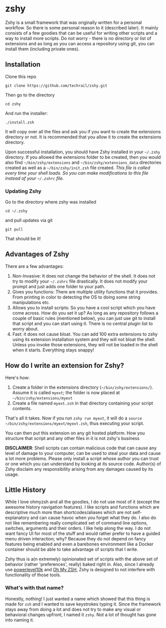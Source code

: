 # zshy

Zshy is a small framework that was originally written for a personal workflow. So there is some personal reason to it (described later). It mainly consists of a few goodies that can be useful for writing other scripts and a way to install more scripts. Do not worry - there is no directory or list of extensions and as long as you can access a repository using git, you can install them (including private ones).

## Installation
Clone this repo 

```
git clone https://github.com/techrail/zshy.git
```
Then go to the directory 

```
cd zshy
```
And run the installer:
```
./install.zsh
```

It will copy over all the files and ask you if you want to create the extensions directory or not. It is recommended that you allow it to create the extensions directory.

Upon successful installation, you should have Zshy installed in your `~/.zshy` directory. If you allowed the extensions folder to be created, then you would also find `~/bin/zshy/extensions` and `~/bin/zshy/extensions_data` directories created as well as a `~/bin/zshy/init.zsh` file created. _This file is called every time your shell loads. So you can make modifications to this file instead of your `~/.zshrc` file._

### Updating Zshy 
Go to the directory where zshy was installed 

```
cd ~/.zshy
```
and pull updates via git

```
git pull
```

That should be it!

## Advantages of Zshy
There are a few advantages: 

1. Non-Invasive: It does not change the behavior of the shell. It does not try to modify your `~/.zshrc` file drastically. It does not modify your prompt and just adds one folder to your path. 
2. Gives you functions: There are multiple utility functions that it provides. From printing in color to detecting the OS to doing some string manipulations etc.
3. Allows you to install scripts: So you have a cool script which you have come across. How do you set it up? As long as any repository follows a couple of basic rules (mentioned below), you can just use git to install that script and you can start using it. There is no central plugin list to worry about.
4. Fast: it does not cause bloat. You can add 100 extra extensions to zshy using its extension installation system and they will not bloat the shell. Unless you invoke those extensions, they will not be loaded in the shell when it starts. Everything stays snappy!

## How do I write an extension for Zshy?
Here's how: 

1. Create a folder in the extensions directory (`~/bin/zshy/extensions/`). Assume it is called `myext`; the folder is now placed at `~/bin/zshy/extensions/myext`
2. Create a file named `myext.zsh` in that directory containing your script contents.

That's all it takes. Now if you run `zshy run myext`, it will do a `source ~/bin/zshy/extensions/myext/myext.zsh`, thus executing your script.

You can then put this extension on any git hosted platform. How you structure that script and any other files in it is not zshy's business

**DISCLAIMER**: Shell scripts can contain malicious code that can cause any level of damage to your computer, can be used to steal your data and cause a lot more problems. Please only install a script whose author you can trust or one which you can understand by looking at its source code. Author(s) of Zshy disclaim any responsibility arising from any damages caused by its usage.

## Little History
While I love ohmyzsh and all the goodies, I do not use most of it (except the awesome history navigation features). I like scripts and functions which are descriptive much more than shortcodes/aliases which are not self-explanatory and can cause havoc when you forget what they do. I also do not like remembering really complicated set of command line options, switches, arguments and their orders. I like help along the way. I do not want fancy UI for most of the stuff and would rather prefer to have a guided menu driven interaction; why? Because they do not depend on fancy features being enabled and even a barebones environment like a Docker container should be able to take advantage of scripts that I write.

Zshy thus is a(n extremely) opinionated set of scripts with the above set of behavior (rather 'preferences', really) baked right in. Also, since I already use [powerlevel10k](https://github.com/romkatv/powerlevel10k) and [Oh My ZSH](https://ohmyz.sh/), Zshy is designed to not interfere with functionality of those tools.

### What's with that name?
Honestly, nothing! I just wanted a name which showed that this thing is made for `zsh` and I wanted to save keystrokes typing it. Since the framework stays away from doing a lot and does not try to make any visual or behavioral changes upfront, I named it `zshy`. Not a lot of thought has gone into naming it.

